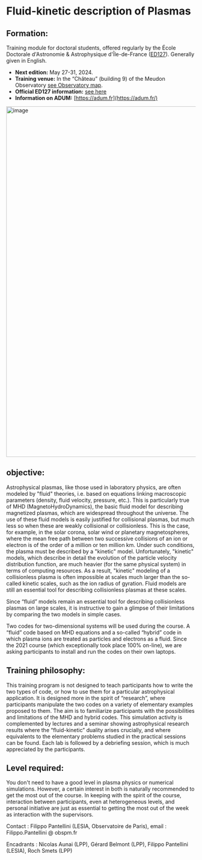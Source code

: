 # Fluid-kinetic description of Plasmas

## Formation:

Training module for doctoral students, offered regularly by the École Doctorale d'Astronomie & Astrophysique d'Île-de-France ([ED127](https://ecole-doctorale.obspm.fr/spip.php?rubrique1)). Generally given in English.


- **Next edition:** May 27-31, 2024. 
- **Training venue:** In the “Château” (building 9) of the Meudon Observatory [see Observatory map](http://www.obspm.fr/IMG/jpg/planmeudon052010-2.jpg).
- **Official ED127 information:** [see here](https://www.ias.u-psud.fr/fr/formation/enseignements/doctorat/formation-doctorale)  
- **Information on ADUM:** [https://adum.fr](https://adum.fr/)


<img width="930" alt="image" src="https://github.com/PHAREHUB/fluid_kinetic_class/assets/3200931/86a01caf-822b-4819-a792-a690abac1dc7">



## objective:

Astrophysical plasmas, like those used in laboratory physics, are often modeled by "fluid" theories, i.e. based 
on equations linking macroscopic parameters (density, fluid velocity, pressure, etc.). 
This is particularly true of MHD (MagnetoHydroDynamics), the basic fluid model for describing magnetized plasmas, 
which are widespread throughout the universe. The use of these fluid models is easily justified for collisional plasmas, 
but much less so when these are weakly collisional or collisionless. This is the case, for example, in the solar corona, solar 
wind or planetary magnetospheres, where the mean free path between two successive collisions of an ion or electron 
is of the order of a million or ten million km. Under such conditions, the plasma must be described by a "kinetic" model.
Unfortunately, "kinetic" models, which describe in detail the evolution of the particle velocity distribution function, 
are much heavier (for the same physical system) in terms of computing resources. As a result, "kinetic" modeling of 
a collisionless plasma is often impossible at scales much larger than the so-called kinetic scales, such as the ion 
radius of gyration. Fluid models are still an essential tool for describing collisionless plasmas at these scales. 

Since “fluid” models remain an essential tool for describing collisionless plasmas on large scales, it is 
instructive to gain a glimpse of their limitations by comparing the two models in simple cases.

Two codes for two-dimensional systems will be used during the course. A “fluid” code based on MHD equations and 
a so-called “hybrid” code in which plasma ions are treated as particles and electrons as a fluid. 
Since the 2021 course (which exceptionally took place 100% on-line), we are asking participants to install and 
run the codes on their own laptops.  

## Training philosophy: 

This training program is not designed to teach participants how to write the two types of code, or how to 
use them for a particular astrophysical application. It is designed more in the spirit of “research”, 
where participants manipulate the two codes on a variety of elementary examples proposed to them. The 
aim is to familiarize participants with the possibilities and limitations of the MHD and hybrid codes. This simulation 
activity is complemented by lectures and a seminar showing astrophysical research results where the “fluid-kinetic” 
duality arises crucially, and where equivalents to the elementary problems studied in the practical sessions can be found. 
Each lab is followed by a debriefing session, which is much appreciated by the participants.

## Level required: 

You don't need to have a good level in plasma physics or numerical simulations. However, a certain interest in 
both is naturally recommended to get the most out of the course. In keeping with the spirit of the course, 
interaction between participants, even at heterogeneous levels, and personal initiative are just as essential to 
getting the most out of the week as interaction with the supervisors.


Contact : Filippo Pantellini (LESIA, Observatoire de Paris), email : Filippo.Pantellini @ obspm.fr

Encadrants : Nicolas Aunai (LPP), Gérard Belmont (LPP), Filippo Pantellini (LESIA), Roch Smets (LPP)

